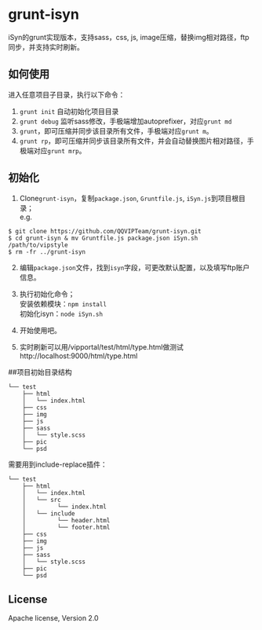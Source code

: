 grunt-isyn
==========

iSyn的grunt实现版本，支持sass，css, js, image压缩，替换img相对路径，ftp同步，并支持实时刷新。

## 如何使用
进入任意项目子目录，执行以下命令：

1. `grunt init` 自动初始化项目目录
2. `grunt debug` 监听sass修改，手极端增加autoprefixer，对应`grunt md`
3. `grunt`，即可压缩并同步该目录所有文件，手极端对应`grunt m`。
4. `grunt rp`，即可压缩并同步该目录所有文件，并会自动替换图片相对路径，手极端对应`grunt mrp`。


## 初始化
1. Clone`grunt-isyn`，复制`package.json`, `Gruntfile.js`, `iSyn.js`到项目根目录；  
e.g.  
```
$ git clone https://github.com/QQVIPTeam/grunt-isyn.git
$ cd grunt-isyn & mv Gruntfile.js package.json iSyn.sh /path/to/vipstyle
$ rm -fr ../grunt-isyn
```

2. 编辑`package.json`文件，找到`isyn`字段，可更改默认配置，以及填写ftp账户信息。

3. 执行初始化命令；  
安装依赖模块：`npm install`  
初始化isyn：`node iSyn.sh`
4. 开始使用吧。
5. 实时刷新可以用/vipportal/test/html/type.html做测试http://localhost:9000/html/type.html



##项目初始目录结构
```
└── test
    ├── html
    │   └── index.html
    ├── css
    ├── img
    ├── js
    ├── sass
    │   └── style.scss
    ├── pic
    └── psd
```
需要用到include-replace插件：

```
└── test
    ├── html
    │   └── index.html
    │   └── src
    │  		  └── index.html
    │   └── include
   	│ 		  └── header.html
   	│ 		  └── footer.html
    ├── css
    ├── img
    ├── js
    ├── sass
    │   └── style.scss
    ├── pic
    └── psd
```

## License
Apache license, Version 2.0